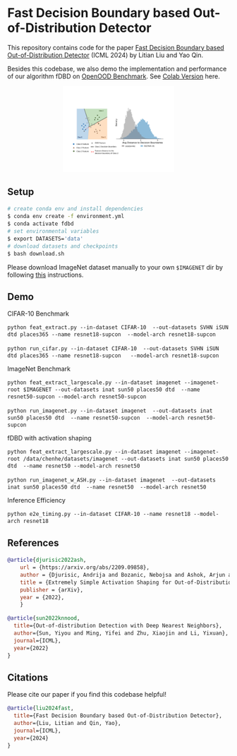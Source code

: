 # Fast Decision Boundary based Out-of-Distribution Detector

This repository contains code for the paper [Fast Decision Boundary based Out-of-Distribution Detector](https://arxiv.org/abs/2312.11536) (ICML 2024) by Litian Liu and Yao Qin.

Besides this codebase, we also demo the implementation and performance of our algorithm fDBD on [OpenOOD Benchmark](https://github.com/Jingkang50/OpenOOD/tree/main). See [Colab Version](https://colab.research.google.com/drive/1ebGFVrLZJ2HpO5R-VTkhG2akK3oqsOxK?usp=sharing) here.  

<div style="text-align:center;">
    <img src="img/intro_pic.pdf" alt="intro" width="50%" height="50%">
</div>

## Setup

```bash
# create conda env and install dependencies
$ conda env create -f environment.yml
$ conda activate fdbd
# set environmental variables
$ export DATASETS='data'
# download datasets and checkpoints
$ bash download.sh
```
Please download ImageNet dataset manually to your own `$IMAGENET` dir by following [this](https://gist.github.com/bonlime/4e0d236cf98cd5b15d977dfa03a63643) instructions.

## Demo

CIFAR-10 Benchmark
```
python feat_extract.py --in-dataset CIFAR-10  --out-datasets SVHN iSUN dtd places365 --name resnet18-supcon  --model-arch resnet18-supcon

python run_cifar.py --in-dataset CIFAR-10  --out-datasets SVHN iSUN dtd places365 --name resnet18-supcon   --model-arch resnet18-supcon 
```

ImageNet Benchmark
```
python feat_extract_largescale.py --in-dataset imagenet --imagenet-root $IMAGENET --out-datasets inat sun50 places50 dtd  --name resnet50-supcon --model-arch resnet50-supcon

python run_imagenet.py --in-dataset imagenet  --out-datasets inat sun50 places50 dtd  --name resnet50-supcon  --model-arch resnet50-supcon
```

fDBD with activation shaping
```
python feat_extract_largescale.py --in-dataset imagenet --imagenet-root /data/chenhe/datasets/imagenet --out-datasets inat sun50 places50 dtd  --name resnet50 --model-arch resnet50

python run_imagenet_w_ASH.py --in-dataset imagenet  --out-datasets inat sun50 places50 dtd  --name resnet50  --model-arch resnet50
```

Inference Efficiency
```
python e2e_timing.py --in-dataset CIFAR-10 --name resnet18 --model-arch resnet18
```

## References

```bibtex
@article{djurisic2022ash,
    url = {https://arxiv.org/abs/2209.09858},
    author = {Djurisic, Andrija and Bozanic, Nebojsa and Ashok, Arjun and Liu, Rosanne},
    title = {Extremely Simple Activation Shaping for Out-of-Distribution Detection},
    publisher = {arXiv},
    year = {2022},
    }
```

```bibtex
@article{sun2022knnood,
  title={Out-of-distribution Detection with Deep Nearest Neighbors},
  author={Sun, Yiyou and Ming, Yifei and Zhu, Xiaojin and Li, Yixuan},
  journal={ICML},
  year={2022}
}
```
      
## Citations

Please cite our paper if you find this codebase helpful! 

```bibtex
@article{liu2024fast,
  title={Fast Decision Boundary based Out-of-Distribution Detector},
  author={Liu, Litian and Qin, Yao},
  journal={ICML},
  year={2024}
}
```
